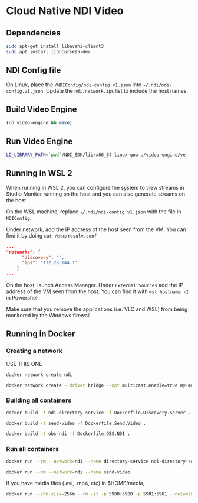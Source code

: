 # Cloud Native NDI Video

## Dependencies

```bash
sudo apt-get install libavahi-client3
sudo apt install libncurses5-dev
```

## NDI Config file

On Linux, place the `/NDIConfig/ndi-config.v1.json` into `~/.ndi/ndi-config.v1.json`.
Update the `ndi.network.ips` list to include the host names.

## Build Video Engine

```bash
(cd video-engine && make)
```

## Run Video Engine

```bash
LD_LIBRARY_PATH=`pwd`/NDI_SDK/lib/x86_64-linux-gnu ./video-engine/ve 
```

## Running in WSL 2

When running in WSL 2, you can configure the system to view streams in Studio Monitor running on the host and you can also generate streams on the host.

On the WSL machine, replace `~/.ndi/ndi-config.v1.json` with the file in `NDIConfig`.

Under network, add the IP address of the host seen from the VM. You can find it by doing `cat /etc/resolv.conf`

```json
...
"networks": {
      "discovery": "",
      "ips": "172.28.144.1"
    }
...
```

On the host, launch Access Manager. Under `External Sources` add the IP address of the VM seen from the host. You can find it with `wsl hostname -I` in Powershell.

Make sure that you remove the applications (i.e. VLC and WSL) from being monitored by the Windows firewall.

## Running in Docker

### Creating a network

USE THIS ONE

```bash
docker network create ndi
```

```bash
docker network create --driver bridge --opt multicast.enable=true my-multicast-network
```

### Building all containers

```bash
docker build -t ndi-directory-service -f Dockerfile.Discovery.Server .
```

```bash
docker build -t send-video -f Dockerfile.Send.Video .
```

```bash
docker build -t obs-ndi -f Dockerfile.OBS.NDI .
```

### Run all containers

```bash
docker run --rm --network=ndi --name directory-service ndi-directory-service
```

```bash
docker run --rm --network=ndi --name send-video 
```

If you have media files (.avi, .mp4, etc) in $HOME/media,

```bash
docker run --shm-size=256m --rm -it -p 5900:5900 -p 5901:5901 --network=ndi -v `echo $HOME`/media:/media -e VNC_PASSWD=123456 obs-ndi:latest
```
